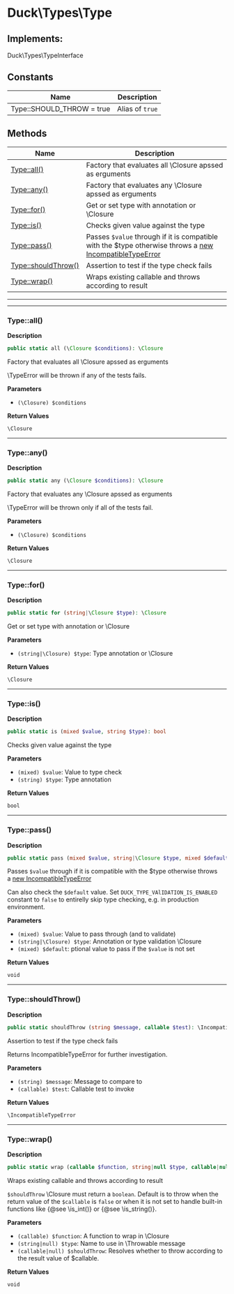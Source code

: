 # Duck\Types\Type


## Implements:
Duck\Types\TypeInterface



## Constants

| Name | Description |
|------|-------------|
|Type::SHOULD_THROW = true|Alias of `true`|

## Methods

| Name | Description |
|------|-------------|
|[Type::all()](#typeall)|Factory that evaluates all \Closure apssed as erguments|
|[Type::any()](#typeany)|Factory that evaluates any \Closure apssed as erguments|
|[Type::for()](#typefor)|Get or set type with annotation or \Closure|
|[Type::is()](#typeis)|Checks given value against the type|
|[Type::pass()](#typepass)|Passes `$value` through if it is compatible with the $type otherwise throws a [new IncompatibleTypeError](https://github.com/attitude/duck-types-php/blob/main/docs/IncompatibleTypeError.md)|
|[Type::shouldThrow()](#typeshouldthrow)|Assertion to test if the type check fails|
|[Type::wrap()](#typewrap)|Wraps existing callable and throws according to result|


---

---

### Type::all()

**Description**


```php
public static all (\Closure $conditions): \Closure
```

Factory that evaluates all \Closure apssed as erguments

\TypeError will be thrown if any of the tests fails.

**Parameters**

* `(\Closure) $conditions`


**Return Values**

`\Closure`




---

### Type::any()

**Description**


```php
public static any (\Closure $conditions): \Closure
```

Factory that evaluates any \Closure apssed as erguments

\TypeError will be thrown only if all of the tests fail.

**Parameters**

* `(\Closure) $conditions`


**Return Values**

`\Closure`




---

### Type::for()

**Description**


```php
public static for (string|\Closure $type): \Closure
```

Get or set type with annotation or \Closure

**Parameters**

* `(string|\Closure) $type`: Type annotation or \Closure


**Return Values**

`\Closure`




---

### Type::is()

**Description**


```php
public static is (mixed $value, string $type): bool
```

Checks given value against the type

**Parameters**

* `(mixed) $value`: Value to type check
* `(string) $type`: Type annotation


**Return Values**

`bool`




---

### Type::pass()

**Description**


```php
public static pass (mixed $value, string|\Closure $type, mixed $default): void
```

Passes `$value` through if it is compatible with the $type otherwise throws a [new IncompatibleTypeError](https://github.com/attitude/duck-types-php/blob/main/docs/IncompatibleTypeError.md)

Can also check the `$default` value. Set `DUCK_TYPE_VAlIDATION_IS_ENABLED` constant to `false` to entirelly skip type checking, e.g. in production environment.

**Parameters**

* `(mixed) $value`: Value to pass through (and to validate)
* `(string|\Closure) $type`: Annotation or type validation \Closure
* `(mixed) $default`: ptional value to pass if the `$value` is not set


**Return Values**

`void`


---

### Type::shouldThrow()

**Description**


```php
public static shouldThrow (string $message, callable $test): \IncompatibleTypeError
```

Assertion to test if the type check fails

Returns IncompatibleTypeError for further investigation.

**Parameters**

* `(string) $message`: Message to compare to
* `(callable) $test`: Callable test to invoke


**Return Values**

`\IncompatibleTypeError`




---

### Type::wrap()

**Description**


```php
public static wrap (callable $function, string|null $type, callable|null $shouldThrow): void
```

Wraps existing callable and throws according to result

`$shouldThrow` \Closure must return a `boolean`. Default is to throw when the return value of the `$callable` is `false` or when it is not set to handle built-in functions like {@see \is_int()} or {@see \is_string()}.

**Parameters**

* `(callable) $function`: A function to wrap in \Closure
* `(string|null) $type`: Name to use in \Throwable message
* `(callable|null) $shouldThrow`: Resolves whether to throw according to the result value of $callable.


**Return Values**

`void`


